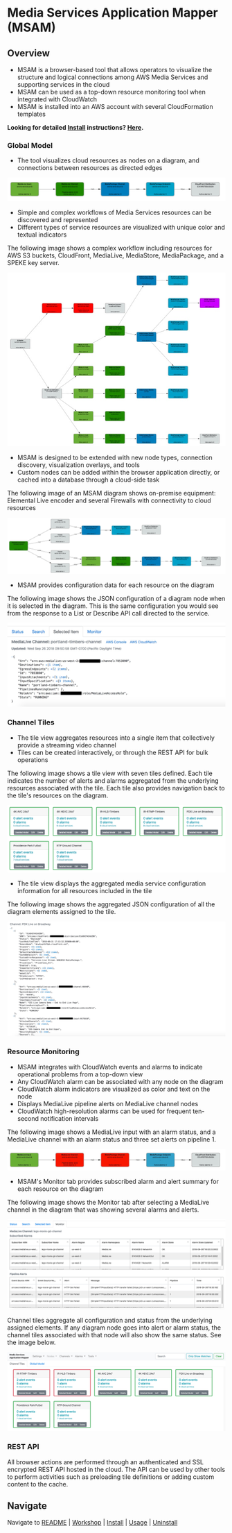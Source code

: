 # Media Services Application Mapper (MSAM)

## Overview

* MSAM is a browser-based tool that allows operators to visualize the structure and logical connections among AWS Media Services and supporting services in the cloud
* MSAM can be used as a top-down resource monitoring tool when integrated with CloudWatch
* MSAM is installed into an AWS account with several CloudFormation templates

**Looking for detailed [Install](INSTALL.md) instructions? [Here](INSTALL.md).**

### Global Model

* The tool visualizes cloud resources as nodes on a diagram, and connections between resources as directed edges

![Simple Workflow](images/simple-workflow.jpeg)
 
* Simple and complex workflows of Media Services resources can be discovered and represented
* Different types of service resources are visualized with unique color and textual indicators

The following image shows a complex workflow including resources for AWS S3 buckets, CloudFront, MediaLive, MediaStore, MediaPackage, and a SPEKE key server.

![Complex Workflow](images/complex-workflow.jpeg)

* MSAM is designed to be extended with new node types, connection discovery, visualization overlays, and tools
* Custom nodes can be added within the browser application directly, or cached into a database through a cloud-side task

The following image of an MSAM diagram shows on-premise equipment: Elemental Live encoder and several Firewalls with connectivity to cloud resources

![Customized Nodes](images/custom-nodes.jpeg)

* MSAM provides configuration data for each resource on the diagram

The following image shows the JSON configuration of a diagram node when it is selected in the diagram. This is the same configuration you would see from the response to a List or Describe API call directed to the service.

![Selected Item JSON](images/selected-item-json.jpeg)

### Channel Tiles

* The tile view aggregates resources into a single item that collectively provide a streaming video channel
* Tiles can be created interactively, or through the REST API for bulk operations

The following image shows a tile view with seven tiles defined. Each tile indicates the number of alerts and alarms aggregated from the underlying resources associated with the tile. Each tile also provides navigation back to the tile's resources on the diagram.

![Customized Nodes](images/channel-tiles.jpeg)

* The tile view displays the aggregated media service configuration information for all resources included in the tile

The following image shows the aggregated JSON configuration of all the diagram elements assigned to the tile.

![Customized Nodes](images/channel-tile-json.jpeg)

### Resource Monitoring

* MSAM integrates with CloudWatch events and alarms to indicate operational problems from a top-down view
* Any CloudWatch alarm can be associated with any node on the diagram
* CloudWatch alarm indicators are visualized as color and text on the node
* Displays MediaLive pipeline alerts on MediaLive channel nodes
* CloudWatch high-resolution alarms can be used for frequent ten-second notification intervals

The following image shows a MediaLive input with an alarm status, and a MediaLive channel with an alarm status and three set alerts on pipeline 1.

![CloudWatch Support](images/cloudwatch-diagram.jpeg)

* MSAM's Monitor tab provides subscribed alarm and alert summary for each resource on the diagram

The following image shows the Monitor tab after selecting a MediaLive channel in the diagram that was showing several alarms and alerts.

![CloudWatch Support](images/monitor-tab.jpeg)

Channel tiles aggregate all configuration and status from the underlying assigned elements. If any diagram node goes into alert or alarm status, the channel tiles associated with that node will also show the same status. See the image below.

![CloudWatch Support](images/cloudwatch-channel-tile.jpeg)

### REST API

All browser actions are performed through an authenticated and SSL encrypted REST API hosted in the cloud. The API can be used by other tools to perform activities such as preloading tile definitions or adding custom content to the cache.

## Navigate

Navigate to [README](README.md) | [Workshop](WORKSHOP.md) | [Install](INSTALL.md) | [Usage](USAGE.md) | [Uninstall](UNINSTALL.md)
